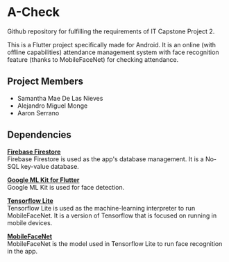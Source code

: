 # A-Check

Github repository for fulfilling the requirements of IT Capstone Project 2.

This is a Flutter project specifically made for Android. It is an online (with offline capabilities) attendance management system with face recognition feature (thanks to MobileFaceNet) for checking attendance.

## Project Members
- Samantha Mae De Las Nieves
- Alejandro Miguel Monge
- Aaron Serrano

## Dependencies

[**Firebase Firestore**](https://firebase.google.com/docs/firestore)  
Firebase Firestore is used as the app's database management. It is a No-SQL key-value database.

[**Google ML Kit for Flutter**](https://github.com/flutter-ml/google_ml_kit_flutter)  
Google ML Kit is used for face detection.

[**Tensorflow Lite**](https://github.com/tensorflow/flutter-tflite)  
Tensorflow Lite is used as the machine-learning interpreter to run MobileFaceNet. It is a version of Tensorflow that is focused on running in mobile devices.

[**MobileFaceNet**](https://arxiv.org/abs/1804.07573)  
MobileFaceNet is the model used in Tensorflow Lite to run face recognition in the app.
